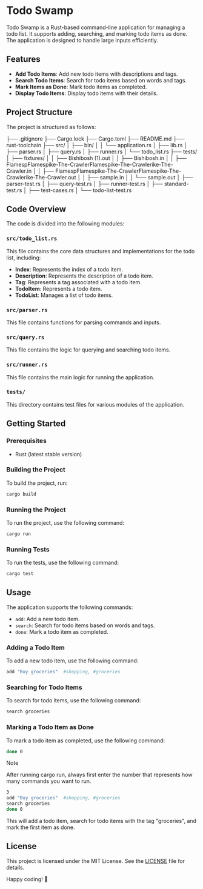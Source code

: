 # Todo Swamp

Todo Swamp is a Rust-based command-line application for managing a todo list. It supports adding, searching, and marking todo items as done. The application is designed to handle large inputs efficiently.

## Features

- **Add Todo Items**: Add new todo items with descriptions and tags.
- **Search Todo Items**: Search for todo items based on words and tags.
- **Mark Items as Done**: Mark todo items as completed.
- **Display Todo Items**: Display todo items with their details.

## Project Structure

The project is structured as follows:
  

 ├── .gitignore 
 ├── Cargo.lock 
 ├── Cargo.toml 
 ├── README.md 
 ├── rust-toolchain 
 ├── src/ 
 │ ├── bin/ 
 │ │ └── application.rs 
 │ ├── lib.rs 
 │ ├── parser.rs 
 │ ├── query.rs 
 │ ├── runner.rs 
 │ └── todo_list.rs 
 ├── tests/ 
 │ ├── fixtures/ 
 │ │ ├── Bishibosh (1).out 
 │ │ ├── Bishibosh.in
 │ │ ├── FlamespFlamespike-The-CrawlerFlamespike-The-Crawlerike-The-Crawler.in
 │ │ ├── FlamespFlamespike-The-CrawlerFlamespike-The-Crawlerike-The-Crawler.out
 │ │ ├── sample.in
 │ │ └── sample.out
 │ ├── parser-test.rs 
 │ ├── query-test.rs 
 │ ├── runner-test.rs 
 │ ├── standard-test.rs 
 │ ├── test-cases.rs 
 │ └── todo-list-test.rs

## Code Overview

The code is divided into the following modules:

### `src/todo_list.rs`

This file contains the core data structures and implementations for the todo list, including:

- **Index**: Represents the index of a todo item.
- **Description**: Represents the description of a todo item.
- **Tag**: Represents a tag associated with a todo item.
- **TodoItem**: Represents a todo item.
- **TodoList**: Manages a list of todo items.

### `src/parser.rs`

This file contains functions for parsing commands and inputs.

### `src/query.rs`

This file contains the logic for querying and searching todo items.

### `src/runner.rs`

This file contains the main logic for running the application.

### `tests/`

This directory contains test files for various modules of the application.
 
## Getting Started

### Prerequisites

- Rust (latest stable version)

### Building the Project

To build the project, run:

```sh
cargo build
```

### Running the Project

To run the project, use the following command:

```sh
cargo run
```

### Running Tests

To run the tests, use the following command:

```sh
cargo test
```

## Usage

The application supports the following commands:

- `add`: Add a new todo item.
- `search`: Search for todo items based on words and tags.
- `done`: Mark a todo item as completed.
  
### Adding a Todo Item

To add a new todo item, use the following command:

```sh
add "Buy groceries"  #shopping, #groceries
```

### Searching for Todo Items

To search for todo items, use the following command:

```sh
search groceries
```

### Marking a Todo Item as Done

To mark a todo item as completed, use the following command:

```sh
done 0
```

> [!NOTE]  
> After running cargo run, always first enter the number that represents how many commands you want to run. 
> ```sh
> 3
> add "Buy groceries"  #shopping, #groceries
> search groceries
> done 0
> ```
> This will add a todo item, search for todo items with the tag "groceries", and mark the first item as done.


## License

This project is licensed under the MIT License. See the [LICENSE](LICENSE) file for details.

Happy coding! 🚀